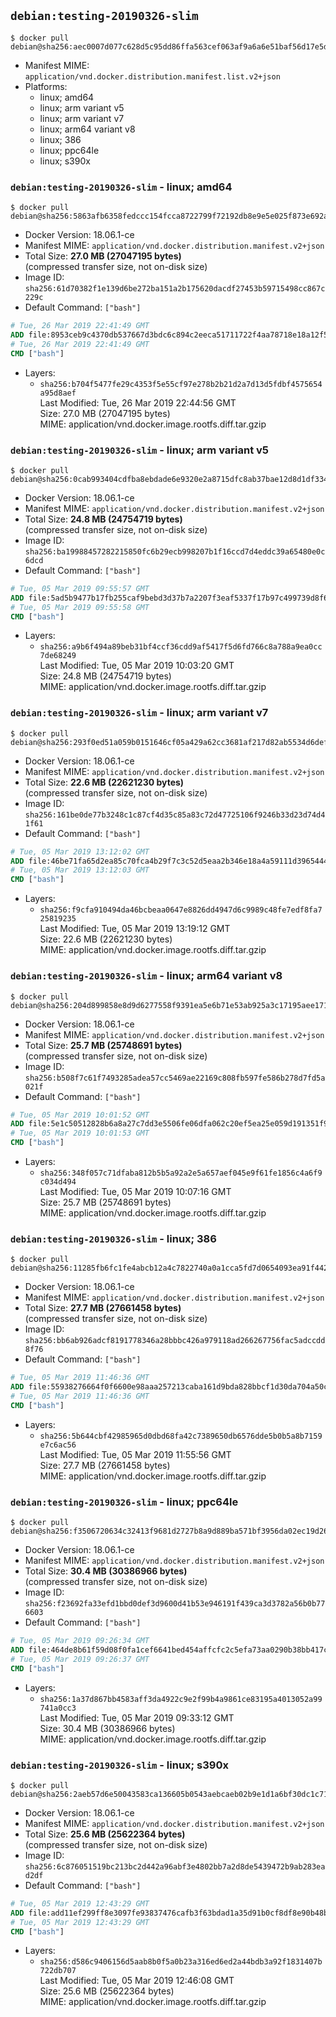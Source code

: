 ## `debian:testing-20190326-slim`

```console
$ docker pull debian@sha256:aec0007d077c628d5c95dd86ffa563cef063af9a6a6e51baf56d17e5dcda3174
```

-	Manifest MIME: `application/vnd.docker.distribution.manifest.list.v2+json`
-	Platforms:
	-	linux; amd64
	-	linux; arm variant v5
	-	linux; arm variant v7
	-	linux; arm64 variant v8
	-	linux; 386
	-	linux; ppc64le
	-	linux; s390x

### `debian:testing-20190326-slim` - linux; amd64

```console
$ docker pull debian@sha256:5863afb6358fedccc154fcca8722799f72192db8e9e5e025f873e692a11e3c3c
```

-	Docker Version: 18.06.1-ce
-	Manifest MIME: `application/vnd.docker.distribution.manifest.v2+json`
-	Total Size: **27.0 MB (27047195 bytes)**  
	(compressed transfer size, not on-disk size)
-	Image ID: `sha256:61d70382f1e139d6be272ba151a2b175620dacdf27453b59715498cc867c229c`
-	Default Command: `["bash"]`

```dockerfile
# Tue, 26 Mar 2019 22:41:49 GMT
ADD file:8953ceb9c4370db537667d3bdc6c894c2eeca51711722f4aa78718e18a12f5b3 in / 
# Tue, 26 Mar 2019 22:41:49 GMT
CMD ["bash"]
```

-	Layers:
	-	`sha256:b704f5477fe29c4353f5e55cf97e278b2b21d2a7d13d5fdbf4575654a95d8aef`  
		Last Modified: Tue, 26 Mar 2019 22:44:56 GMT  
		Size: 27.0 MB (27047195 bytes)  
		MIME: application/vnd.docker.image.rootfs.diff.tar.gzip

### `debian:testing-20190326-slim` - linux; arm variant v5

```console
$ docker pull debian@sha256:0cab993404cdfba8ebdade6e9320e2a8715dfc8ab37bae12d8d1df3346ae865a
```

-	Docker Version: 18.06.1-ce
-	Manifest MIME: `application/vnd.docker.distribution.manifest.v2+json`
-	Total Size: **24.8 MB (24754719 bytes)**  
	(compressed transfer size, not on-disk size)
-	Image ID: `sha256:ba19988457282215850fc6b29ecb998207b1f16ccd7d4eddc39a65480e0c6dcd`
-	Default Command: `["bash"]`

```dockerfile
# Tue, 05 Mar 2019 09:55:57 GMT
ADD file:5ad5b9477b17fb255caf9bebd3d37b7a2207f3eaf5337f17b97c499739d8f6a3 in / 
# Tue, 05 Mar 2019 09:55:58 GMT
CMD ["bash"]
```

-	Layers:
	-	`sha256:a9b6f494a89beb31bf4ccf36cdd9af5417f5d6fd766c8a788a9ea0cc7de68249`  
		Last Modified: Tue, 05 Mar 2019 10:03:20 GMT  
		Size: 24.8 MB (24754719 bytes)  
		MIME: application/vnd.docker.image.rootfs.diff.tar.gzip

### `debian:testing-20190326-slim` - linux; arm variant v7

```console
$ docker pull debian@sha256:293f0ed51a059b0151646cf05a429a62cc3681af217d82ab5534d6defc5bb5ec
```

-	Docker Version: 18.06.1-ce
-	Manifest MIME: `application/vnd.docker.distribution.manifest.v2+json`
-	Total Size: **22.6 MB (22621230 bytes)**  
	(compressed transfer size, not on-disk size)
-	Image ID: `sha256:161be0de77b3248c1c87cf4d35c85a83c72d47725106f9246b33d23d74d41f61`
-	Default Command: `["bash"]`

```dockerfile
# Tue, 05 Mar 2019 13:12:02 GMT
ADD file:46be71fa65d2ea85c70fca4b29f7c3c52d5eaa2b346e18a4a59111d39654445a in / 
# Tue, 05 Mar 2019 13:12:03 GMT
CMD ["bash"]
```

-	Layers:
	-	`sha256:f9cfa910494da46bcbeaa0647e8826dd4947d6c9989c48fe7edf8fa725819235`  
		Last Modified: Tue, 05 Mar 2019 13:19:12 GMT  
		Size: 22.6 MB (22621230 bytes)  
		MIME: application/vnd.docker.image.rootfs.diff.tar.gzip

### `debian:testing-20190326-slim` - linux; arm64 variant v8

```console
$ docker pull debian@sha256:204d899858e8d9d6277558f9391ea5e6b71e53ab925a3c17195aee171ab3c0e8
```

-	Docker Version: 18.06.1-ce
-	Manifest MIME: `application/vnd.docker.distribution.manifest.v2+json`
-	Total Size: **25.7 MB (25748691 bytes)**  
	(compressed transfer size, not on-disk size)
-	Image ID: `sha256:b508f7c61f7493285adea57cc5469ae22169c808fb597fe586b278d7fd5a021f`
-	Default Command: `["bash"]`

```dockerfile
# Tue, 05 Mar 2019 10:01:52 GMT
ADD file:5e1c50512828b6a8a27c7dd3e5506fe06dfa062c20ef5ea25e059d191351f9a5 in / 
# Tue, 05 Mar 2019 10:01:53 GMT
CMD ["bash"]
```

-	Layers:
	-	`sha256:348f057c71dfaba812b5b5a92a2e5a657aef045e9f61fe1856c4a6f9c034d494`  
		Last Modified: Tue, 05 Mar 2019 10:07:16 GMT  
		Size: 25.7 MB (25748691 bytes)  
		MIME: application/vnd.docker.image.rootfs.diff.tar.gzip

### `debian:testing-20190326-slim` - linux; 386

```console
$ docker pull debian@sha256:11285fb6fc1fe4abcb12a4c7822740a0a1cca5fd7d0654093ea91f442cd5b11d
```

-	Docker Version: 18.06.1-ce
-	Manifest MIME: `application/vnd.docker.distribution.manifest.v2+json`
-	Total Size: **27.7 MB (27661458 bytes)**  
	(compressed transfer size, not on-disk size)
-	Image ID: `sha256:bb6ab926adcf8191778346a28bbbc426a979118ad266267756fac5adccdd8f76`
-	Default Command: `["bash"]`

```dockerfile
# Tue, 05 Mar 2019 11:46:36 GMT
ADD file:55938276664f0f6600e98aaa257213caba161d9bda828bbcf1d30da704a50ced in / 
# Tue, 05 Mar 2019 11:46:36 GMT
CMD ["bash"]
```

-	Layers:
	-	`sha256:5b644cbf42985965d0dbd68fa42c7389650db6576dde5b0b5a8b7159e7c6ac56`  
		Last Modified: Tue, 05 Mar 2019 11:55:56 GMT  
		Size: 27.7 MB (27661458 bytes)  
		MIME: application/vnd.docker.image.rootfs.diff.tar.gzip

### `debian:testing-20190326-slim` - linux; ppc64le

```console
$ docker pull debian@sha256:f3506720634c32413f9681d2727b8a9d889ba571bf3956da02ec19d26d664d6d
```

-	Docker Version: 18.06.1-ce
-	Manifest MIME: `application/vnd.docker.distribution.manifest.v2+json`
-	Total Size: **30.4 MB (30386966 bytes)**  
	(compressed transfer size, not on-disk size)
-	Image ID: `sha256:f23692fa33efd1bbd0def3d9600d41b53e946191f439ca3d3782a56b0b776603`
-	Default Command: `["bash"]`

```dockerfile
# Tue, 05 Mar 2019 09:26:34 GMT
ADD file:464de8b61f59d08f0fa1cef6641bed454affcfc2c5efa73aa0290b38bb417c7f in / 
# Tue, 05 Mar 2019 09:26:37 GMT
CMD ["bash"]
```

-	Layers:
	-	`sha256:1a37d867bb4583aff3da4922c9e2f99b4a9861ce83195a4013052a99741a0cc3`  
		Last Modified: Tue, 05 Mar 2019 09:33:12 GMT  
		Size: 30.4 MB (30386966 bytes)  
		MIME: application/vnd.docker.image.rootfs.diff.tar.gzip

### `debian:testing-20190326-slim` - linux; s390x

```console
$ docker pull debian@sha256:2aeb57d6e50043583ca136605b0543aebcaeb02b9e1d1a6bf30dc1c71e71ca2f
```

-	Docker Version: 18.06.1-ce
-	Manifest MIME: `application/vnd.docker.distribution.manifest.v2+json`
-	Total Size: **25.6 MB (25622364 bytes)**  
	(compressed transfer size, not on-disk size)
-	Image ID: `sha256:6c876051519bc213bc2d442a96abf3e4802bb7a2d8de5439472b9ab283ead2df`
-	Default Command: `["bash"]`

```dockerfile
# Tue, 05 Mar 2019 12:43:29 GMT
ADD file:add11ef299ff8e3097fe93837476cafb3f63bdad1a35d91b0cf8df8e90b48bb2 in / 
# Tue, 05 Mar 2019 12:43:29 GMT
CMD ["bash"]
```

-	Layers:
	-	`sha256:d586c9406156d5aab8b0f5a0b23a316ed6ed2a44bdb3a92f1831407b722db707`  
		Last Modified: Tue, 05 Mar 2019 12:46:08 GMT  
		Size: 25.6 MB (25622364 bytes)  
		MIME: application/vnd.docker.image.rootfs.diff.tar.gzip
